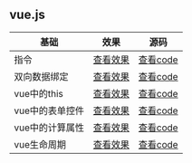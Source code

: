 ## vue.js
| 基础 | 效果 | 源码 |
| --------- | --------- | --------- |
|指令|[查看效果](https://e-greehe.github.io/vue.js/基础/指令.html)|[查看code](https://github.com/E-GreeHe/vue.js/blob/gh-pages/基础/指令.html)|
|双向数据绑定|[查看效果](https://e-greehe.github.io/vue.js/基础/双向数据绑定.html)|[查看code](https://github.com/E-GreeHe/vue.js/blob/gh-pages/基础/双向数据绑定.html)|
|vue中的this|[查看效果](https://e-greehe.github.io/vue.js/基础/vue中的this.html)|[查看code](https://github.com/E-GreeHe/vue.js/blob/gh-pages/基础/vue中的this.html)|
|vue中的表单控件|[查看效果](https://e-greehe.github.io/vue.js/基础/表单控件.html)|[查看code](https://github.com/E-GreeHe/vue.js/blob/gh-pages/基础/表单控件.html)|
|vue中的计算属性|[查看效果](https://e-greehe.github.io/vue.js/基础/计算属性.html)|[查看code](https://github.com/E-GreeHe/vue.js/blob/gh-pages/基础/计算属性.html)|
|vue生命周期|[查看效果](https://e-greehe.github.io/vue.js/基础/vue生命周期.html)|[查看code](https://github.com/E-GreeHe/vue.js/blob/gh-pages/基础/vue生命周期.html)|

